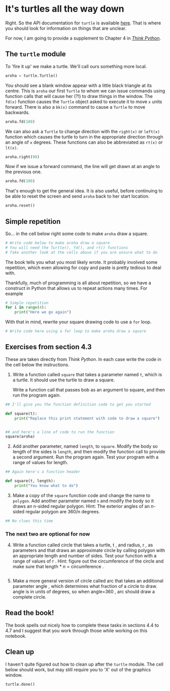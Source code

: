 
# It's turtles all the way down
Right. So the API documentation for `turtle` is available [here](https://docs.python.org/3/library/turtle.html). That is where you should look for information on things that are unclear.

For now, I am going to provide a supplement to Chapter 4 in [_Think Python_](https://greenteapress.com/wp/think-python-2e/).

## The `turtle` module
To 'fire it up' we make a turtle. We'll call ours something more local.


```python
aroha = turtle.Turtle()
```

You should see a blank window appear with a little black triangle at its centre. This is `aroha` our first `Turtle` to whom we can issue commands using function calls that will cause her (?!) to draw things in the window. The `fd(x)` function causes the `Turtle` object asked to execute it to move `x` units forward. There is also a `bk(x)` command to cause a `Turtle` to move backwards.


```python
aroha.fd(100)
```

We can also ask a `Turtle` to change direction with the `right(x)` or `left(x)` function which causes the turtle to turn in the appropriate direction through an angle of `x` degrees. These functions can also be abbreviated as `rt(x)` or `lt(x)`.


```python
aroha.right(90)
```

Now if we issue a forward command, the line will get drawn at an angle to the previous one.


```python
aroha.fd(100)
```

That's enough to get the general idea. It is also useful, before continuing to be able to reset the screen and send `aroha` back to her start location.


```python
aroha.reset()
```

## Simple repetition
So... in the cell below right some code to make `aroha` draw a square.


```python
# Write code below to make aroha draw a square
# You will need the Turtle(), fd(), and rt() functions
# Take another look at the cells above if you are unsure what to do


```

The book tells you what you most likely wrote. It probably involved some repetition, which even allowing for copy and paste is pretty tedious to deal with.

Thankfully, much of programming is all about repetition, so we have a construct in Python that allows us to repeat actions many times. For example


```python
# Simple repetition
for i in range(4):
    print("Here we go again")
```

With that in mind, rewrite your square drawing code to use a `for` loop.


```python
# Write code here using a for loop to make aroha draw a square

```

## Exercises from section 4.3
These are taken directly from _Think Python_. In each case write the code in the cell below the instructions.

1. Write a function called `square` that takes a parameter named `t`, which is a turtle. It should use the turtle to draw a square.

   Write a function call that passes bob as an argument to square, and then run the program again.


```python
## I'll give you the function definition code to get you started

def square(t):
    print("Replace this print statement with code to draw a square")


## and here's a line of code to run the function
square(aroha)
```

2. Add another parameter, named `length`, to `square`. Modify the body so length of the
sides is `length`, and then modify the function call to provide a second argument. Run
the program again. Test your program with a range of values for length.


```python
## Again here's a function header

def square(t, length):
    print("You know what to do")
```

3. Make a copy of the `square` function code and change the name to `polygon`. Add another parameter
named `n` and modify the body so it draws an n-sided regular polygon. Hint: The
exterior angles of an n-sided regular polygon are 360/n degrees.


```python
## No clues this time
```

### The next two are optional for now

4. Write a function called circle that takes a turtle, t , and radius, r , as parameters and
that draws an approximate circle by calling polygon with an appropriate length and
number of sides. Test your function with a range of values of r .
Hint: figure out the circumference of the circle and make sure that length * n =
circumference .


```python

```

5. Make a more general version of circle called arc that takes an additional parameter
angle , which determines what fraction of a circle to draw. angle is in units of degrees,
so when angle=360 , arc should draw a complete circle.

## Read the book!
The book spells out nicely how to complete these tasks in sections 4.4 to 4.7 and I suggest that you work through those while working on this notebook.

## Clean up
I haven't quite figured out how to clean up after the `turtle` module. The cell below should work, but may still require you to 'X' out of the graphics window.


```python
turtle.done()
```


```python

```

